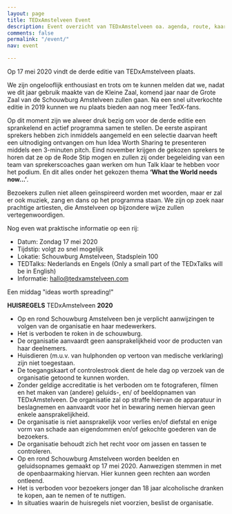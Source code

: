 ```yaml
---
layout: page
title: TEDxAmstelveen Event
description: Event overzicht van TEDxAmstelveen oa. agenda, route, kaartverkoop...
comments: false
permalink: "/event/"
nav: event

---
```

Op 17 mei 2020 vindt de derde editie van <span class="redx">TEDxAmstelveen</span> plaats.


We zijn ongelooflijk enthousiast en trots om te kunnen melden dat we, nadat we dit jaar gebruik maakte van de Kleine Zaal, komend jaar naar de Grote Zaal van de Schouwburg Amstelveen zullen gaan. Na een snel uitverkochte editie in 2019 kunnen we nu plaats bieden aan nog meer TedX-fans.

Op dit moment zijn we alweer druk bezig om voor de derde editie een sprankelend en actief programma samen te stellen. De eerste aspirant sprekers hebben zich inmiddels aangemeld en een selectie daarvan heeft een uitnodiging ontvangen om hun Idea Worth Sharing te presenteren middels een 3-minuten pitch. Eind november krijgen de gekozen sprekers te horen dat ze op de Rode Stip mogen en zullen zij onder begeleiding van een team van sprekerscoaches gaan werken om hun Talk klaar te hebben voor het podium. En dit alles onder het gekozen thema  **‘What the World needs now...’**.

Bezoekers zullen niet alleen geïnspireerd worden met woorden, maar er zal er ook muziek, zang en dans op het programma staan. We zijn op zoek naar prachtige artiesten, die Amstelveen op bijzondere wijze zullen vertegenwoordigen.

Nog even wat praktische informatie op een rij:

* Datum: <span class="redx">Zondag 17 mei 2020</span>
* Tijdstip: volgt zo snel mogelijk
* Lokatie: Schouwburg Amstelveen, Stadsplein 100
* TEDTalks: Nederlands en Engels (Only a small part of the TEDxTalks will be in English)
* Informatie: hallo@tedxamstelveen.com

Een middag <span class="redx">"ideas worth spreading!"</span>

**HUISREGELS** <span class="redx">TEDxAmstelveen</span> **2020**

* Op en rond Schouwburg Amstelveen ben je verplicht aanwijzingen te volgen van de organisatie en haar medewerkers.
* Het is verboden te roken in de schouwburg.
* De organisatie aanvaardt geen aansprakelijkheid voor de producten van haar deelnemers.
* Huisdieren (m.u.v. van hulphonden op vertoon van medische verklaring) zijn niet toegestaan.
* De toegangskaart of controlestrook dient de hele dag op verzoek van de organisatie getoond te kunnen worden.
* Zonder geldige accreditatie is het verboden om te fotograferen, filmen en het maken van (andere) geluids-, en/ of beeldopnamen van TEDxAmstelveen. De organisatie zal op straffe hiervan de apparatuur in beslagnemen en aanvaardt voor het in bewaring nemen hiervan geen enkele aansprakelijkheid.
* De organisatie is niet aansprakelijk voor verlies en/of diefstal en enige vorm van schade aan eigendommen en/of gekochte goederen van de bezoekers.
* De organisatie behoudt zich het recht voor om jassen en tassen te controleren.
* Op en rond Schouwburg Amstelveen worden beelden en geluidsopnames gemaakt op 17 mei 2020. Aanwezigen stemmen in met de openbaarmaking hiervan. Hier kunnen geen rechten aan worden ontleend.
* Het is verboden voor bezoekers jonger dan 18 jaar alcoholische dranken te kopen, aan te nemen of te nuttigen.
* In situaties waarin de huisregels niet voorzien, beslist de organisatie.
